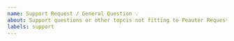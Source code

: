 ```yaml
---
name: Support Request / General Question 💡
about: Support questions or other topcis not fitting to Feauter Request or Bug Reports.
labels: support
---
```

